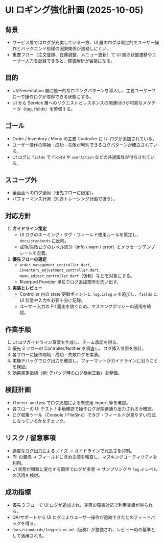# UI ロギング強化計画 (2025-10-05)

## 背景
- サービス層ではログが充実している一方、UI 層のログは限定的でユーザー操作とバックエンド処理の因果関係が追跡しにくい。
- 重要フロー（注文登録、在庫調整、メニュー更新）で UI 側の状態遷移やユーザー入力を記録できると、障害解析が容易になる。

## 目的
- UI/Presentation 層に統一的なロギングパターンを導入し、主要ユーザーフローで操作ログが取得できる状態にする。
- UI から Service 層へのリクエストとレスポンスの関連付けが可能なメタデータ（tag, fields）を整備する。

## ゴール
- Order / Inventory / Menu の主要 Controller に UI ログが追加されている。
- ユーザー操作の開始・成功・失敗が判別できるログパターンが確立されている。
- UI ログに `fields` で `flowId` や `userAction` などの共通属性が付与されている。

## スコープ外
- 全画面へのログ適用（優先フローに限定）。
- パフォーマンス計測（別途トレーシング計画で扱う）。

## 対応方針
1. **ガイドライン策定**
   - UI ログのネーミング・タグ・フィールド使用ルールを策定し、`docs/standards` に反映。
   - 成功/失敗ログのレベル区分（info / warn / error）とメッセージテンプレートを定義。
2. **優先フローの選定**
   - `order_management_controller.dart`, `inventory_adjustment_controller.dart`, `menu_editor_controller.dart`（仮称）などを対象にする。
   - Riverpod Provider 単位でログ追加箇所を洗い出す。
3. **実装とレビュー**
   - Controller 内の state 更新ポイントに `log.i`/`log.w` を追加し、`fields` に UI 状態や入力を必要十分に記録。
   - ユーザー入力の PII 露出を防ぐため、マスキングポリシーの適用を確認。

## 作業手順
1. UI ログガイドライン草案を作成し、チーム承認を得る。
2. 優先 3 フローの Controller/Notifier を調査し、ログ挿入位置を設計。
3. 各フローに操作開始・成功・失敗ログを実装。
4. 実機デバッグでログ出力を確認し、フォーマットがガイドラインに沿うことを検証。
5. 効果測定指標（例: デバッグ時のログ検索工数）を整備。

## 検証計画
- `flutter analyze` でログ追加による未使用 import 等を確認。
- 各フローの UI テスト / 手動確認で操作ログが期待通り出力されるか確認。
- ログ収集ツール（Console / FileSink）でタグ・フィールドが見やすい形式になっているかをチェック。

## リスク / 留意事項
- 過度なログ出力によるノイズ → ガイドラインで冗長さを抑制。
- PII の漏洩 → フィールドに含める値を精査し、マスキングユーティリティを利用。
- UI 状態が頻繁に変化する箇所でログが多発 → サンプリングや `log.d` レベルの活用を検討。

## 成功指標
- 優先 3 フローで UI ログが追加され、実際の障害対応で利用実績が得られる。
- QA/サポートから UI ログによりユーザー操作が追跡できたとのフィードバックを得る。
- `docs/standards/logging-ui.md`（仮称）が整備され、レビュー時の基準として活用される。
